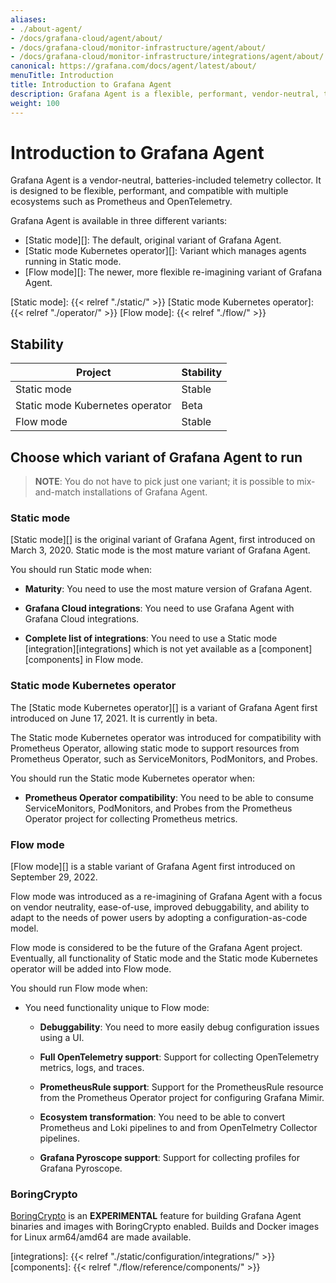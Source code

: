 ```yaml
---
aliases:
- ./about-agent/
- /docs/grafana-cloud/agent/about/
- /docs/grafana-cloud/monitor-infrastructure/agent/about/
- /docs/grafana-cloud/monitor-infrastructure/integrations/agent/about/
canonical: https://grafana.com/docs/agent/latest/about/
menuTitle: Introduction
title: Introduction to Grafana Agent
description: Grafana Agent is a flexible, performant, vendor-neutral, telemetry collector
weight: 100
---
```


# Introduction to Grafana Agent

Grafana Agent is a vendor-neutral, batteries-included telemetry collector. It
is designed to be flexible, performant, and compatible with multiple ecosystems
such as Prometheus and OpenTelemetry.

Grafana Agent is available in three different variants:

* [Static mode][]: The default, original variant of Grafana Agent.
* [Static mode Kubernetes operator][]: Variant which manages agents running in Static mode.
* [Flow mode][]: The newer, more flexible re-imagining variant of Grafana Agent.

[Static mode]: {{< relref "./static/" >}}
[Static mode Kubernetes operator]: {{< relref "./operator/" >}}
[Flow mode]: {{< relref "./flow/" >}}

## Stability

| Project | Stability |
| ------- | --------- |
| Static mode | Stable |
| Static mode Kubernetes operator | Beta |
| Flow mode | Stable |

## Choose which variant of Grafana Agent to run

> **NOTE**: You do not have to pick just one variant; it is possible to
> mix-and-match installations of Grafana Agent.

### Static mode

[Static mode][] is the original variant of Grafana Agent, first introduced on
March 3, 2020. Static mode is the most mature variant of Grafana Agent.

You should run Static mode when:

* **Maturity**: You need to use the most mature version of Grafana Agent.

* **Grafana Cloud integrations**: You need to use Grafana Agent with Grafana Cloud integrations.

* **Complete list of integrations**: You need to use a Static mode [integration][integrations] which is not yet
  available as a [component][components] in Flow mode.

### Static mode Kubernetes operator

The [Static mode Kubernetes operator][] is a variant of Grafana Agent first
introduced on June 17, 2021. It is currently in beta.

The Static mode Kubernetes operator was introduced for compatibility with
Prometheus Operator, allowing static mode to support resources from Prometheus
Operator, such as ServiceMonitors, PodMonitors, and Probes.

You should run the Static mode Kubernetes operator when:

* **Prometheus Operator compatibility**: You need to be able to consume
  ServiceMonitors, PodMonitors, and Probes from the Prometheus Operator project
  for collecting Prometheus metrics.

### Flow mode

[Flow mode][] is a stable variant of Grafana Agent first introduced on
September 29, 2022.

Flow mode was introduced as a re-imagining of Grafana Agent with a focus on
vendor neutrality, ease-of-use, improved debuggability, and ability to adapt to
the needs of power users by adopting a configuration-as-code model.

Flow mode is considered to be the future of the Grafana Agent project.
Eventually, all functionality of Static mode and the Static mode Kubernetes
operator will be added into Flow mode.

You should run Flow mode when:

* You need functionality unique to Flow mode:

  * **Debuggability**: You need to more easily debug configuration issues using
    a UI.

  * **Full OpenTelemetry support**: Support for collecting OpenTelemetry
    metrics, logs, and traces.

  * **PrometheusRule support**: Support for the PrometheusRule resource from
    the Prometheus Operator project for configuring Grafana Mimir.

  * **Ecosystem transformation**: You need to be able to convert Prometheus and
    Loki pipelines to and from OpenTelmetry Collector pipelines.

  * **Grafana Pyroscope support**: Support for collecting profiles for Grafana
    Pyroscope.


### BoringCrypto

[BoringCrypto](https://pkg.go.dev/crypto/internal/boring) is an **EXPERIMENTAL** feature for building Grafana Agent
binaries and images with BoringCrypto enabled. Builds and Docker images for Linux arm64/amd64 are made available.

[integrations]: {{< relref "./static/configuration/integrations/" >}}
[components]: {{< relref "./flow/reference/components/" >}}

